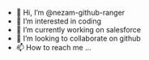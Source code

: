- 👋 Hi, I’m @nezam-github-ranger
- 👀 I’m interested in coding
- 🌱 I’m currently working on salesforce
- 💞️ I’m looking to collaborate on github
- 📫 How to reach me ...

<!---
nezam-github-ranger/nezam-github-ranger is a ✨ special ✨ repository because its `README.md` (this file) appears on your GitHub profile.
You can click the Preview link to take a look at your changes.
--->
